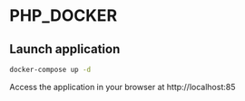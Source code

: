 # PHP_DOCKER

## Launch application

```bash
docker-compose up -d
```

Access the application in your browser at http://localhost:85
